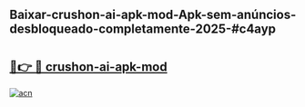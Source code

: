 ## Baixar-crushon-ai-apk-mod-Apk-sem-anúncios-desbloqueado-completamente-2025-#c4ayp

# <h2><a href="https://ainizakaria.my?title=crushon-ai-apk-mod&ref=22M">🔗👉 🔴 crushon-ai-apk-mod</a></h2>

[![acn](https://github.com/user-attachments/assets/0f9c940e-d8b0-45ae-aac7-cd30a18b3e1c)](https://ainizakaria.my?title=crushon-ai-apk-mod&ref=22M)

